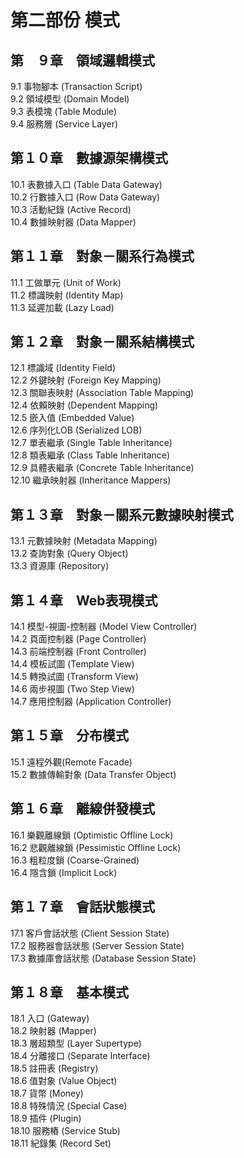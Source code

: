 # 第二部份 模式 #  
  
## 第　９章　領域邏輯模式 ##  
  
9.1 事物腳本 (Transaction Script)  
9.2 領域模型 (Domain Model)  
9.3 表模塊 (Table Module)  
9.4 服務層 (Service Layer)  
  
  
## 第１０章　數據源架構模式 ##  
  
10.1 表數據入口 (Table Data Gateway)  
10.2 行數據入口 (Row Data Gateway)  
10.3 活動紀錄 (Active Record)  
10.4 數據映射器 (Data Mapper)  
  
  
## 第１１章　對象－關系行為模式 ##  
  
11.1 工做單元 (Unit of Work)  
11.2 標識映射 (Identity Map)  
11.3 延遲加載 (Lazy Load)  
  
  
## 第１２章　對象－關系結構模式 ##  
  
12.1 標識域 (Identity Field)  
12.2 外鍵映射 (Foreign Key Mapping)  
12.3 關聯表映射 (Association Table Mapping)  
12.4 依賴映射 (Dependent Mapping)  
12.5 嵌入值 (Embedded Value)  
12.6 序列化LOB (Serialized LOB)  
12.7 單表繼承 (Single Table Inheritance)  
12.8 類表繼承 (Class Table Inheritance)  
12.9 具體表繼承 (Concrete Table Inheritance)  
12.10 繼承映射器 (Inheritance Mappers)  
  
  
## 第１３章　對象－關系元數據映射模式 ##  
  
13.1 元數據映射 (Metadata Mapping)  
13.2 查詢對象 (Query Object)  
13.3 資源庫 (Repository)  
  
  
## 第１４章　Web表現模式 ##  
  
14.1 模型-視圖-控制器 (Model View Controller)  
14.2 頁面控制器 (Page Controller)  
14.3 前端控制器 (Front Controller)  
14.4 模板試圖 (Template View)  
14.5 轉換試圖 (Transform View)  
14.6 兩步視圖 (Two Step View)  
14.7 應用控制器 (Application Controller)  
  
  
## 第１５章　分布模式 ##  
  
15.1 遠程外觀(Remote Facade)  
15.2 數據傳輸對象 (Data Transfer Object)  
  
  
## 第１６章　離線併發模式 ##  
  
16.1 樂觀離線鎖 (Optimistic Offline Lock)  
16.2 悲觀離線鎖 (Pessimistic Offline Lock)  
16.3 粗粒度鎖 (Coarse-Grained)  
16.4 隱含鎖 (Implicit Lock)  
  
  
## 第１７章　會話狀態模式 ##  
  
17.1 客戶會話狀態 (Client Session State)  
17.2 服務器會話狀態 (Server Session State)  
17.3 數據庫會話狀態 (Database Session State)  
  
  
## 第１８章　基本模式 ##  
  
18.1 入口 (Gateway)  
18.2 映射器 (Mapper)  
18.3 層超類型 (Layer Supertype)  
18.4 分離接口 (Separate Interface)  
18.5 註冊表 (Registry)  
18.6 值對象 (Value Object)  
18.7 貨幣 (Money)  
18.8 特殊情況 (Special Case)  
18.9 插件 (Plugin)  
18.10 服務樁 (Service Stub)  
18.11 紀錄集 (Record Set)  
  
